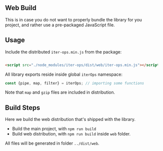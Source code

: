 Web Build
---------

This is in case you do not want to properly bundle the library for you project, and rather use a pre-packaged JavaScript
file.

## Usage

Include the distributed `iter-ops.min.js` from the package:

```html

<script src="./node_modules/iter-ops/dist/web/iter-ops.min.js"></script>
```

All library exports reside inside global `iterOps` namespace:

```js
const {pipe, map, filter} = iterOps; // importing some functions
```

Note that `map` and `gzip` files are included in distribution.

## Build Steps

Here we build the web distribution that's shipped with the library.

* Build the main project, with `npm run build`
* Build web distribution, with `npm run build` inside `web` folder.

All files will be generated in folder `../dist/web`.
